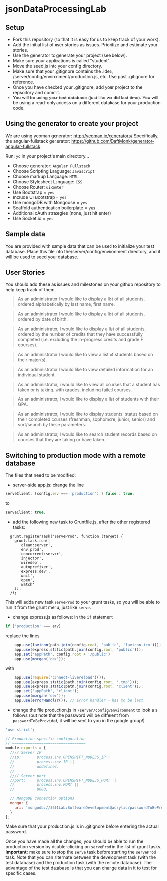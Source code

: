 # jsonDataProcessingLab

## Setup
- Fork this repository (so that it is easy for us to keep track of your work).
- Add the initial list of user stories as issues. Prioritize and estimate your stories. 
- Use the generator to generate your project (see below).
- Make sure your applications is called "student". 
- Move the seed.js into your config directory. 
- Make sure that your .gitignore contains the .idea, /server/config/environment/production.js, etc. Use past .gitignore for reference. 
- Once you have checked your .gitignore, add your project to the repsoitory and commit. 
- You will be using your test database (just like we did last time). You will be using a read-only access on a different database for your production code. 

## Using the generator to create your project
We are using yeoman generator: http://yeoman.io/generators/
Specifically, the angular-fullstack generator: https://github.com/DaftMonk/generator-angular-fullstack

Run: ``yo`` in your project's main directory...
- Choose generator: ``Angular Fullstack``
- Choose Scripting Language: ``Javascript``
- Choose markup Language: ``HTML``
- Choose Stylesheet Language: ``CSS``
- Choose Router: ``uiRouter``
- Use Bootstrap = ``yes``
- Include UI Bootstrap = ``yes``
- Use mongoDB with Mongoose = ``yes``
- Scaffold authentication boilerplate = ``yes``
- Additional oAuth strategies (none, just hit enter)
- Use Socket.io = ``yes``

## Sample data
You are provided with sample data that can be used to initialize your test database. Place this file into the/server/config/environment directory, and it will be used to seed your database.

## User Stories
You should add these as issues and milestones on your github repository to help keep track of them.

> As an administrator I would like to display a list of all students, ordered alphabetically by last name, first name.

> As an administrator I would like to display a list of all students, ordered by date of birth.

> As an administrator, I would like to display a list of all students, ordered by the number of credits that they have successfully completed (i.e. excluding the in-progress credits and grade F courses). 

> As an administrator I would like to view a list of students based on their major(s).

> As an administrator I would like to view detailed information for an individual student. 

> As an administrator, i would like to view all courses that a student has taken or is taking, with grades, including failed courses.

> As an administrator, I would like to display a list of students with their GPA. 

> As an administrator, I would like to display students' status based on their completed courses (freshman, sophomore, junior, senior) and sort/search by these parameters. 

> As an administrator, I would like to search student records based on courses that they are taking or have taken. 

## Switching to production mode with a remote database
The files that need to be modified: 

- server-side app.js: change the line 
```javascript
serveClient: (config.env === 'production') ? false : true,
```
to
```javascript
serveClient: true,
```
- add the following new task to Gruntfile.js, after the other registered tasks:
```javascipt
  grunt.registerTask('serveProd', function (target) {
    grunt.task.run([
      'clean:server',
      'env:prod',
      'concurrent:server',
      'injector',
      'wiredep',
      'autoprefixer',
      'express:dev',
      'wait',
      'open',
      'watch'
    ]);
  });
```
This will adda  new task `serveProd` to your grunt tasks, so you will be able to run it from the grunt menu, just like `serve`. 
- change express.js as follows:
in the `if` statement
```javascript 
if ('production' === env)
```
replace the lines
```javascript 
    app.use(favicon(path.join(config.root, 'public', 'favicon.ico')));
    app.use(express.static(path.join(config.root, 'public')));
    app.set('appPath', config.root + '/public');
    app.use(morgan('dev'));
```
with
```javascript 
    app.use(require('connect-livereload')());
    app.use(express.static(path.join(config.root, '.tmp')));
    app.use(express.static(path.join(config.root, 'client')));
    app.set('appPath', 'client');
    app.use(morgan('dev'));
    app.use(errorHandler()); // Error handler - has to be last
```
- change the file production.js in `/server/config/environment` to look a s follows (but note that the password will be different from `passwordToBeProvided`, it will be sent to you in the google group!)
```javascript 
'use strict';

// Production specific configuration
// =================================
module.exports = {
  //// Server IP
  //ip:       process.env.OPENSHIFT_NODEJS_IP ||
  //          process.env.IP ||
  //          undefined,
  //
  //// Server port
  //port:     process.env.OPENSHIFT_NODEJS_PORT ||
  //          process.env.PORT ||
  //          8080,

  // MongoDB connection options
  mongo: {
    uri: 'mongodb://3601Lab:SoftwareDevelopment@acrylic/passwordToBeProvided/?authSource=admin'
  }
};
```
Make sure that your production.js is in .gitignore before entering the actual password. 

Once you have made all the changes, you should be able to run the production version by double-clicking on `serveProd` in the list of grunt tasks. **Important:** make sure to stop the `serve` task before starting the `serveProd` task. Note that you can alternate between the development task (with the test database) and the production task (with the remote database). The advantage of the test database is that you can change data in it to test for specific cases.   
